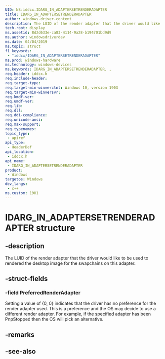 ```yaml
---
UID: NS:iddcx.IDARG_IN_ADAPTERSETRENDERADAPTER
title: IDARG_IN_ADAPTERSETRENDERADAPTER
author: windows-driver-content
description: The LUID of the render adapter that the driver would like to be used to rendered the desktop image for the swapchains on this adapter.
tech.root: display
ms.assetid: 8d2d633e-ca83-4114-9a28-b194701bd9d9
ms.author: windowsdriverdev
ms.date: 04/04/2019
ms.topic: struct
f1_keywords:
 - "iddcx/IDARG_IN_ADAPTERSETRENDERADAPTER"
ms.prod: windows-hardware
ms.technology: windows-devices
ms.keywords: IDARG_IN_ADAPTERSETRENDERADAPTER, , 
req.header: iddcx.h
req.include-header:
req.target-type:
req.target-min-winverclnt: Windows 10, version 1903
req.target-min-winversvr:
req.kmdf-ver:
req.umdf-ver:
req.lib:
req.dll:
req.ddi-compliance:
req.unicode-ansi:
req.max-support:
req.typenames: 
topic_type: 
 - apiref
api_type: 
 - HeaderDef
api_location: 
 - iddcx.h
api_name: 
 - IDARG_IN_ADAPTERSETRENDERADAPTER
product: 
 - Windows
targetos: Windows
dev_langs:
 - c++
ms.custom: 19H1
---
```


# IDARG_IN_ADAPTERSETRENDERADAPTER structure

## -description

The LUID of the render adapter that the driver would like to be used to rendered the desktop image for the swapchains on this adapter.

## -struct-fields

### -field PreferredRenderAdapter
 
Setting a value of {0, 0} indicates that the driver has no preference for the render adapter used. This is a preference and the OS may decide to use a different render adapter. For example, if the specified adapter has been PnpStopped then the OS will pick an alternative.

## -remarks

## -see-also
